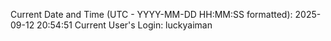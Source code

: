 Current Date and Time (UTC - YYYY-MM-DD HH:MM:SS formatted): 2025-09-12 20:54:51
Current User's Login: luckyaiman

